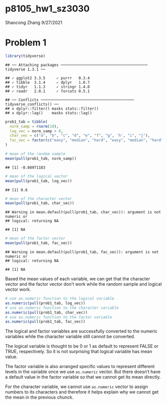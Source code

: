 p8105\_hw1\_sz3030
================
Shaocong Zhang
9/27/2021

# Problem 1

``` r
library(tidyverse)
```

    ## ── Attaching packages ─────────────────────────────────────── tidyverse 1.3.1 ──

    ## ✓ ggplot2 3.3.5     ✓ purrr   0.3.4
    ## ✓ tibble  3.1.4     ✓ dplyr   1.0.7
    ## ✓ tidyr   1.1.3     ✓ stringr 1.4.0
    ## ✓ readr   2.0.1     ✓ forcats 0.5.1

    ## ── Conflicts ────────────────────────────────────────── tidyverse_conflicts() ──
    ## x dplyr::filter() masks stats::filter()
    ## x dplyr::lag()    masks stats::lag()

``` r
prob1_tab = tibble(
  norm_samp = rnorm(10),
  log_vec = norm_samp > 0,
  char_vec = c("a", "b", "c", "d", "e", "f", "g", 'h', "i", "j"),
  fac_vec = factor(c("easy", "median", "hard", "easy", "median", "hard", "easy", "median", "hard", "easy"))
)

# mean of the random sample
mean(pull(prob1_tab, norm_samp))
```

    ## [1] -0.08971183

``` r
# mean of the logical vector
mean(pull(prob1_tab, log_vec))
```

    ## [1] 0.6

``` r
# mean of the character vector
mean(pull(prob1_tab, char_vec))
```

    ## Warning in mean.default(pull(prob1_tab, char_vec)): argument is not numeric or
    ## logical: returning NA

    ## [1] NA

``` r
# mean of the factor vector
mean(pull(prob1_tab, fac_vec))
```

    ## Warning in mean.default(pull(prob1_tab, fac_vec)): argument is not numeric or
    ## logical: returning NA

    ## [1] NA

Based the mean values of each variable, we can get that the character
vector and the factor vector don’t work while the random sample and
logical vector work.

``` r
# use as.numeric function to the logical variable
as.numeric(pull(prob1_tab, log_vec))
# use as.numeric function to the character variable
as.numeric(pull(prob1_tab, char_vec))
# use as.numeric function to the factor variable
as.numeric(pull(prob1_tab, fac_vec))
```

The logical and factor variables are successfully converted to the
numeric variables while the character variable still cannot be
converted.

The logical variable is thought to be 0 or 1 as default to represent
FALSE or TRUE, respectively. So it is not surprising that logical
variable has mean value.

The factor variable is also arranged specific values to represent
different levels in the variable once we use `as.numeric` vector. But
there doesn’t have a default value in the factor variable so that we
cannot get its mean directly.

For the character variable, we cannot use `as.numeric` vector to assign
numbers to its characters and therefore it helps explain why we cannot
get the mean in the previous chunck.
